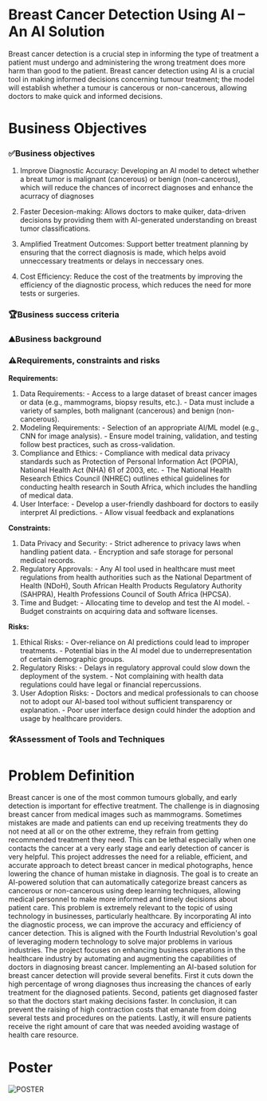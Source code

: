 # Breast Cancer Detection Using AI – An AI Solution
Breast cancer detection is a crucial step in informing the type of treatment a patient must undergo and administering the wrong treatment does more harm than good to the patient.
Breast cancer detection using AI is a crucial tool in making informed decisions concerning tumour treatment; the model will establish whether a tumour is cancerous or non-cancerous, allowing doctors to make quick and informed decisions.

# Business Objectives
### ✅Business objectives

1. Improve Diagnostic Accuracy: Developing an AI model to detect whether a breat tumor is malignant (cancerous) or benign (non-cancerous), which will reduce the chances of incorrect diagnoses and enhance the acurracy of diagnoses

2. Faster Decesion-making: Allows doctors to make quiker, data-driven decisions by providing them with AI-generated understanding on breast tumor classifications.

3. Amplified Treatment Outcomes: Support better treatment planning by ensuring that the correct diagnosis is made, which helps avoid unneccessary treatments or delays in neccessary ones.

4. Cost Efficiency: Reduce the cost of the treatments by improving the efficiency of the diagnostic process, which reduces the need for more tests or surgeries.



### 🏆Business success criteria


### ⛰️Business background


### ⚠️Requirements, constraints and risks

**Requirements:** 

1. Data Requirements: - Access to a large dataset of breast cancer images or data (e.g., mammograms, biopsy results, etc.). - Data must include a variety of samples, both malignant (cancerous) and benign (non-cancerous). 
2. Modeling Requirements: - Selection of an appropriate AI/ML model (e.g., CNN for image analysis). - Ensure model training, validation, and testing follow best practices, such as cross-validation. 
3. Compliance and Ethics: - Compliance with medical data privacy standards such as Protection of Personal Information Act 
(POPIA), National Health Act (NHA) 61 of 2003, etc. - The National Health Research Ethics Council (NHREC) outlines ethical guidelines for conducting 
health research in South Africa, which includes the handling of medical data. 
4. User Interface: - Develop a user-friendly dashboard for doctors to easily interpret AI predictions. - Allow visual feedback and explanations  

**Constraints:** 

1. Data Privacy and Security: - Strict adherence to privacy laws when handling patient data. - Encryption and safe storage for personal medical records. 
2. Regulatory Approvals: - Any AI tool used in healthcare must meet regulations from health authorities such as the National 
Department of Health (NDoH), South African Health Products Regulatory Authority (SAHPRA), Health 
Professions Council of South Africa (HPCSA). 
3. Time and Budget: - Allocating time to develop and test the AI model. - Budget constraints on acquiring data and software licenses.
   
**Risks:**

1. Ethical Risks: - Over-reliance on AI predictions could lead to improper treatments. - Potential bias in the AI model due to underrepresentation of certain demographic groups. 
2. Regulatory Risks: - Delays in regulatory approval could slow down the deployment of the system. - Not complaining with health data regulations could have legal or financial repercussions. 
3. User Adoption Risks: - Doctors and medical professionals to can choose not to adopt our AI-based tool without sufficient 
transparency or explanation. - Poor user interface design could hinder the adoption and usage by healthcare providers.


### 🛠️Assessment of Tools and Techniques


# Problem Definition
Breast cancer is one of the most common tumours globally, and early detection is important for effective treatment. The challenge is in diagnosing breast cancer from medical images such as mammograms. Sometimes mistakes are made and patients can end up receiving treatments they do not need at all or on the other extreme, they refrain from getting recommended treatment they need. This can be lethal especially when one contacts the cancer at a very early stage and early detection of cancer is very helpful.
This project addresses the need for a reliable, efficient, and accurate approach to detect breast cancer in medical photographs, hence lowering the chance of human mistake in diagnosis. The goal is to create an AI-powered solution that can automatically categorize breast cancers as cancerous or non-cancerous using deep learning techniques, allowing medical personnel to make more informed and timely decisions about patient care.
This problem is extremely relevant to the topic of using technology in businesses, particularly healthcare. By incorporating AI into the diagnostic process, we can improve the accuracy and efficiency of cancer detection. This is aligned with the Fourth Industrial Revolution's goal of leveraging modern technology to solve major problems in various industries.							           The project focuses on enhancing business operations in the healthcare industry by automating and augmenting the capabilities of doctors in diagnosing breast cancer.
Implementing an AI-based solution for breast cancer detection will provide several benefits. First it cuts down the high percentage of wrong diagnoses thus increasing the chances of early treatment for the diagnosed patients. Second, patients get diagnosed faster so that the doctors start making decisions faster. In conclusion, it can prevent the raising of high contraction costs that emanate from doing several tests and procedures on the patients. Lastly, it will ensure patients receive the right amount of care that was needed avoiding wastage of health care resource.

# Poster
![POSTER](https://github.com/user-attachments/assets/08a1a2c0-ab4e-4402-9089-ddc4f2c6d43e)


